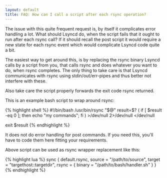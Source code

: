 ```yaml
---
layout: default
title: FAQ: How can I call a script after each rsync operation?
---
```

The issue with this quite frequent request is, by itself it complicates error handling a lot. What should Lsyncd do, when the script fails that it ought to run after each rsync call? If it should recall the post script it would require a new state for each rsync event which would complicate Lsyncd code quite a bit.

The easiest way to get around this, is by replacing the rsync binary Lsyncd calls by a script from you, that calls rsync and does whatever you want to do, when rsync completes. The only thing to take care is that Lsyncd communicates with rsync using stdin/out/err-pipes and thus better not interfere with these.

Also take care the script properly forwards the exit code rsync returned.

This is an example bash script to wrap around rsync:

{% highlight shell %}
#!/bin/bash
/usr/bin/rsync "$@"
result=$?
(
  if [ $result -eq 0 ]; then
     echo "my commands";
  fi
) >/dev/null 2>/dev/null </dev/null

exit $result
{% endhighlight %}

It does not do error handling for post commands. If you need this, you'll have to code them here fitting your requirements.

Above script can be used as rsync wrapper replacement like this:


{% highlight lua %}
sync {
    default.rsync, 
    source = "/path/to/source", 
    target = "targethost::targetdir", 
    rsync = {
        binary = "/path/to/bash/handler.sh"
    }
}
{% endhighlight %}

